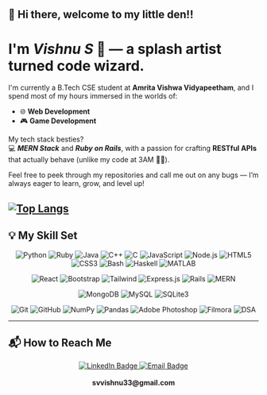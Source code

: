 ## 👋 Hi there, welcome to my little den!!

# I'm *Vishnu S* 🎨 — a splash artist turned code wizard.

I'm currently a B.Tech CSE student at **Amrita Vishwa Vidyapeetham**, and I spend most of my hours immersed in the worlds of:

- 🌐 **Web Development**  
- 🎮 **Game Development**

My tech stack besties?  
💻 ***MERN Stack*** and ***Ruby on Rails***, with a passion for crafting **RESTful APIs** that actually behave (unlike my code at 3AM 😵‍💫).

Feel free to peek through my repositories and call me out on any bugs — I’m always eager to learn, grow, and level up!

[![Top Langs](https://github-readme-stats.vercel.app/api/top-langs/?username=Vishnu1307-cse&layout=donut-vertical)](https://github.com/Vishnu1307-cse/github-readme-stats)
---

## 💡 My Skill Set

<!-- ───────────── TECH STACK FLEX ───────────── -->
<p align="center">
  <!-- Languages -->
  <img alt="Python" src="https://img.shields.io/badge/Python-3776AB?style=for-the-badge&logo=python&logoColor=white"/>
  <img alt="Ruby"   src="https://img.shields.io/badge/Ruby-CC342D?style=for-the-badge&logo=ruby&logoColor=white"/>
  <img alt="Java"   src="https://img.shields.io/badge/Java-007396?style=for-the-badge&logo=openjdk&logoColor=white"/>
  <img alt="C++"    src="https://img.shields.io/badge/C++-00599C?style=for-the-badge&logo=c%2B%2B&logoColor=white"/>
  <img alt="C"      src="https://img.shields.io/badge/C-00599C?style=for-the-badge&logo=c&logoColor=white"/>
  <img alt="JavaScript"
       src="https://img.shields.io/badge/JavaScript-F7DF1E?style=for-the-badge&logo=javascript&logoColor=black"/>
  <img alt="Node.js"
       src="https://img.shields.io/badge/Node.js-339933?style=for-the-badge&logo=nodedotjs&logoColor=white"/>
  <img alt="HTML5"  src="https://img.shields.io/badge/HTML5-E34F26?style=for-the-badge&logo=html5&logoColor=white"/>
  <img alt="CSS3"   src="https://img.shields.io/badge/CSS3-1572B6?style=for-the-badge&logo=css3&logoColor=white"/>
  <img alt="Bash"   src="https://img.shields.io/badge/Bash-4EAA25?style=for-the-badge&logo=gnu-bash&logoColor=white"/>
  <img alt="Haskell"
       src="https://img.shields.io/badge/Haskell-5D4F85?style=for-the-badge&logo=haskell&logoColor=white"/>
  <img alt="MATLAB" src="https://img.shields.io/badge/MATLAB-0076A8?style=for-the-badge&logo=mathworks&logoColor=white"/>
</p>

<p align="center">
  <!-- Frontend / Frameworks -->
  <img alt="React"       src="https://img.shields.io/badge/React-20232A?style=for-the-badge&logo=react&logoColor=61DAFB"/>
  <img alt="Bootstrap"   src="https://img.shields.io/badge/Bootstrap-7952B3?style=for-the-badge&logo=bootstrap&logoColor=white"/>
  <img alt="Tailwind"    src="https://img.shields.io/badge/Tailwind_CSS-06B6D4?style=for-the-badge&logo=tailwind-css&logoColor=white"/>
  <img alt="Express.js"  src="https://img.shields.io/badge/Express.js-000000?style=for-the-badge&logo=express&logoColor=white"/>
  <img alt="Rails"       src="https://img.shields.io/badge/Ruby_on_Rails-CC0000?style=for-the-badge&logo=ruby-on-rails&logoColor=white"/>
  <img alt="MERN"
       src="https://img.shields.io/badge/MERN-3C873A?style=for-the-badge&logo=react&logoColor=white"/>
</p>

<p align="center">
  <!-- Databases -->
  <img alt="MongoDB"  src="https://img.shields.io/badge/MongoDB-47A248?style=for-the-badge&logo=mongodb&logoColor=white"/>
  <img alt="MySQL"    src="https://img.shields.io/badge/MySQL-4479A1?style=for-the-badge&logo=mysql&logoColor=white"/>
  <img alt="SQLite3"  src="https://img.shields.io/badge/SQLite-003B57?style=for-the-badge&logo=sqlite&logoColor=white"/>
</p>

<p align="center">
  <!-- Tools / Libraries -->
  <img alt="Git"      src="https://img.shields.io/badge/Git-F05032?style=for-the-badge&logo=git&logoColor=white"/>
  <img alt="GitHub"   src="https://img.shields.io/badge/GitHub-181717?style=for-the-badge&logo=github&logoColor=white"/>
  <img alt="NumPy"    src="https://img.shields.io/badge/NumPy-013243?style=for-the-badge&logo=numpy&logoColor=white"/>
  <img alt="Pandas"   src="https://img.shields.io/badge/Pandas-150458?style=for-the-badge&logo=pandas&logoColor=white"/>
  <img alt="Adobe Photoshop"
       src="https://img.shields.io/badge/Photoshop-31A8FF?style=for-the-badge&logo=adobe-photoshop&logoColor=white"/>
  <img alt="Filmora"
       src="https://img.shields.io/badge/Filmora-0A8FEC?style=for-the-badge&logo=filmora&logoColor=white"/>
  <img alt="DSA"
       src="https://img.shields.io/badge/Data&nbsp;Structures&nbsp;&&nbsp;Algos-323330?style=for-the-badge&logo=codewars&logoColor=red"/>
</p>

---

## 📬 How to Reach Me

<p align="center">
  <!-- LinkedIn -->
  <a href="https://www.linkedin.com/in/vishnu-s-55887b295/" target="_blank">
    <img alt="LinkedIn Badge"
         src="https://img.shields.io/badge/LinkedIn-0A66C2?style=for-the-badge&logo=linkedin&logoColor=white"/>
  </a>

  <!-- Email -->
  <a href="mailto:svvishnu33@gmail.com">
    <img alt="Email Badge"
         src="https://img.shields.io/badge/Email-D14836?style=for-the-badge&logo=gmail&logoColor=white"/>
  </a>
  <br/><br/>
  <b>svvishnu33@gmail.com</b>
</p>

